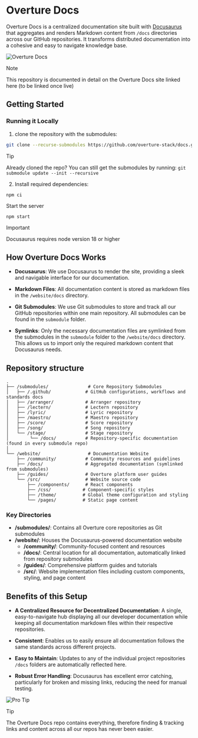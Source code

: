 # Overture Docs

Overture Docs is a centralized documentation site built with [Docusaurus](https://docusaurus.io/) that aggregates and renders Markdown content from `/docs` directories across our GitHub repositories. It transforms distributed documentation into a cohesive and easy to navigate knowledge base.

![Overture Docs](./preview.png "Docs for developers and informaticians")

> [!NOTE]
> This repository is documented in detail on the Overture Docs site linked here (to be linked once live)

## Getting Started

### Running it Locally

1. clone the repository with the submodules:

```bash
git clone --recurse-submodules https://github.com/overture-stack/docs.git
```

> [!TIP]
> Already cloned the repo? You can still get the submodules by running: `git submodule update --init --recursive`

2. Install required dependencies:

```
npm ci
```

Start the server

```
npm start
```

> [!IMPORTANT]
> Docusaurus requires node version 18 or higher

## How Overture Docs Works

- **Docusaurus**: We use Docusaurus to render the site, providing a sleek and navigable interface for our documentation.

- **Markdown Files**: All documentation content is stored as markdown files in the `/website/docs` directory.

- **Git Submodules**: We use Git submodules to store and track all our GitHub repositories within one main repository. All submodules can be found in the `submodule` folder.

- **Symlinks**: Only the necessary documentation files are symlinked from the submodules in the `submodule` folder to the `/website/docs` directory. This allows us to import only the required markdown content that Docusaurus needs.

## Repository structure

```
.
├── /submodules/               # Core Repository Submodules
│   ├── /.github/             # GitHub configurations, workflows and standards docs
│   ├── /arranger/            # Arranger repository
│   ├── /lectern/             # Lectern repository
│   ├── /lyric/               # Lyric repository
│   ├── /maestro/             # Maestro repository
│   ├── /score/               # Score repository
│   ├── /song/                # Song repository
│   └── /stage/               # Stage repository
│        └── /docs/           # Repository-specific documentation (found in every submodule repo)
│
└── /website/                  # Documentation Website
    ├── /community/           # Community resources and guidelines
    ├── /docs/                # Aggregated documentation (symlinked from submodules)
    ├── /guides/              # Overture platform user guides
    └── /src/                 # Website source code
        ├── /components/      # React components
        ├── /css/            # Component-specific styles
        ├── /theme/          # Global theme configuration and styling
        └── /pages/          # Static page content
```

### Key Directories

- **/submodules/**: Contains all Overture core repositories as Git submodules
- **/website/**: Houses the Docusaurus-powered documentation website
  - **/community/**: Community-focused content and resources
  - **/docs/**: Central location for all documentation, automatically linked from repository submodules
  - **/guides/**: Comprehensive platform guides and tutorials
  - **/src/**: Website implementation files including custom components, styling, and page content

## Benefits of this Setup

- **A Centralized Resource for Decentralized Documentation**: A single, easy-to-navigate hub displaying all our developer documentation while keeping all documentation markdown files within their respective repositories.

- **Consistent**: Enables us to easily ensure all documentation follows the same standards across different projects.

- **Easy to Maintain**: Updates to any of the individual project repositories `/docs` folders are automatically reflected here.

- **Robust Error Handling**: Docusaurus has excellent error catching, particularly for broken and missing links, reducing the need for manual testing.

![Pro Tip](./website/docs/03-other-software/images/proTip.png "Use Overture Docs repo to search across all Overture repos")

> [!TIP]  
> The Overture Docs repo contains everything, therefore finding & tracking links and content across all our repos has never been easier.
